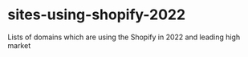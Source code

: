# sites-using-shopify-2022
Lists of domains which are using the Shopify in 2022 and leading high market
